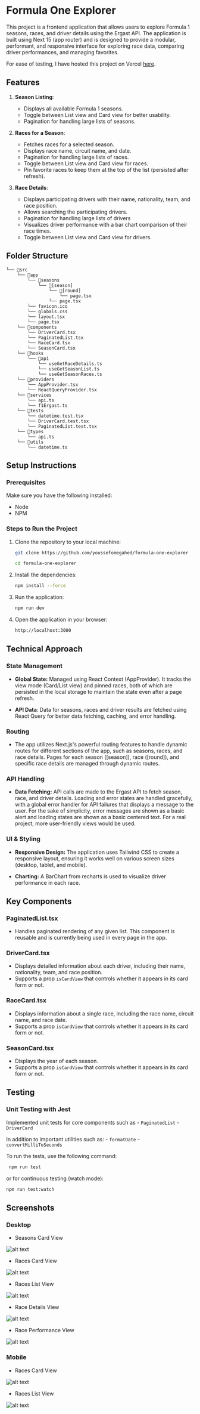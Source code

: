 # Formula One Explorer

This project is a frontend application that allows users to explore Formula 1 seasons, races, and driver details using the Ergast API. The application is built using Next 15 (app router) and is designed to provide a modular, performant, and responsive interface for exploring race data, comparing driver performances, and managing favorites.

For ease of testing, I have hosted this project on Vercel [here](https://formula-one-explorer.vercel.app/seasons/1951).

## Features

1. **Season Listing**:

    - Displays all available Formula 1 seasons.
    - Toggle between List view and Card view for better usability.
    - Pagination for handling large lists of seasons.

2. **Races for a Season**:

    - Fetches races for a selected season.
    - Displays race name, circuit name, and date.
    - Pagination for handling large lists of races.
    - Toggle between List view and Card view for races.
    - Pin favorite races to keep them at the top of the list (persisted after refresh).

3. **Race Details**:
    - Displays participating drivers with their name, nationality, team, and race position.
    - Allows searching the participating drivers.
    - Pagination for handling large lists of drivers
    - Visualizes driver performance with a bar chart comparison of their race times.
    - Toggle between List view and Card view for drivers.

## Folder Structure

```
└── 📁src
    └── 📁app
        └── 📁seasons
            └── 📁[season]
                └── 📁[round]
                    └── page.tsx
                └── page.tsx
        └── favicon.ico
        └── globals.css
        └── layout.tsx
        └── page.tsx
    └── 📁components
        └── DriverCard.tsx
        └── PaginatedList.tsx
        └── RaceCard.tsx
        └── SeasonCard.tsx
    └── 📁hooks
        └── 📁api
            └── useGetRaceDetails.ts
            └── useGetSeasonList.ts
            └── useGetSeasonRaces.ts
    └── 📁providers
        └── AppProvider.tsx
        └── ReactQueryProvider.tsx
    └── 📁services
        └── api.ts
        └── f1Ergast.ts
    └── 📁tests
        └── datetime.test.tsx
        └── DriverCard.test.tsx
        └── PaginatedList.test.tsx
    └── 📁types
        └── api.ts
    └── 📁utils
        └── datetime.ts
```

## Setup Instructions

### Prerequisites

Make sure you have the following installed:

-   Node
-   NPM

### Steps to Run the Project

1. Clone the repository to your local machine:

    ```bash
    git clone https://github.com/youssefomegahed/formula-one-explorer

    cd formula-one-explorer
    ```

2. Install the dependencies:

    ```bash
    npm install --force
    ```

3. Run the application:

    ```bash
    npm run dev
    ```

4. Open the application in your browser:

    ```bash
    http://localhost:3000
    ```

## Technical Approach

### State Management

-   **Global State:** Managed using React Context (AppProvider). It tracks the view mode (Card/List view) and pinned races, both of which are persisted in the local storage to maintain the state even after a page refresh.

-   **API Data**: Data for seasons, races and driver results are fetched using React Query for better data fetching, caching, and error handling.

### Routing

-   The app utilizes Next.js's powerful routing features to handle dynamic routes for different sections of the app, such as seasons, races, and race details. Pages for each season ([season]), race ([round]), and specific race details are managed through dynamic routes.

### API Handling

-   **Data Fetching:** API calls are made to the Ergast API to fetch season, race, and driver details. Loading and error states are handled gracefully, with a global error handler for API failures that displays a message to the user. For the sake of simplicity, error messages are shown as a basic alert and loading states are shown as a basic centered text. For a real project, more user-friendly views would be used.

### UI & Styling

-   **Responsive Design:** The application uses Tailwind CSS to create a responsive layout, ensuring it works well on various screen sizes (desktop, tablet, and mobile).

-   **Charting:** A BarChart from recharts is used to visualize driver performance in each race.

## Key Components

### PaginatedList.tsx

-   Handles paginated rendering of any given list. This component is reusable and is currently being used in every page in the app.

### DriverCard.tsx

-   Displays detailed information about each driver, including their name, nationality, team, and race position.
-   Supports a prop `isCardView` that controls whether it appears in its card form or not.

### RaceCard.tsx

-   Displays information about a single race, including the race name, circuit name, and race date.
-   Supports a prop `isCardView` that controls whether it appears in its card form or not.

### SeasonCard.tsx

-   Displays the year of each season.
-   Supports a prop `isCardView` that controls whether it appears in its card form or not.

## Testing

### Unit Testing with Jest

Implemented unit tests for core components such as - `PaginatedList` - `DriverCard`

In addition to important utilities such as: - `formatDate` - `convertMilliToSeconds`

To run the tests, use the following command:

```bash
 npm run test
```

or for continuous testing (watch mode):

```bash
npm run test:watch
```

## Screenshots

### Desktop

-   Seasons Card View

![alt text](/screenshots/image.png)

-   Races Card View

![alt text](/screenshots/image-2.png)

-   Races List View

![alt text](/screenshots/image-3.png)

-   Race Details View

![alt text](/screenshots/image-4.png)

-   Race Performance View

![alt text](/screenshots/image-5.png)

### Mobile

-   Races Card View

![alt text](/screenshots/image-6.png)

-   Races List View

![alt text](/screenshots/image-7.png)

```

```
